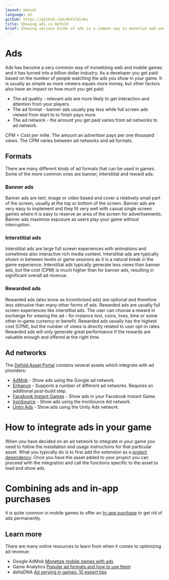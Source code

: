 ```yaml
---
layout: manual
language: en
github: https://github.com/defold/doc
title: Showing ads in Defold
brief: Showing various kinds of ads is a common way to monetize web and mobile games. This manual shows a number of ways to monetize your game using ads.
---
```


# Ads

Ads has become a very common way of monetizing web and mobile games and it has turned into a billion dollar industry. As a developer you get paid based on the number of people watching the ads you show in your game. It is usually as simple as more viewers equals more money, but other factors also have an impact on how much you get paid:

* The ad quality - relevant ads are more likely to get interaction and attention from your players.
* The ad format - banner ads usually pay less while full screen ads viewed from start to to finish pays more.
* The ad network - the amount you get paid varies from ad networks to ad network.

<div class='sidenote' markdown='1'>
CPM = Cost per mille. The amount an advertiser pays per one thousand views. The CPM varies between ad networks and ad formats.
</div>

## Formats

There are many different kinds of ad formats that can be used in games. Some of the more common ones are banner, interstitial and reward ads:

### Banner ads

Banner ads are text, image or video based and cover a relatively small part of the screen, usually at the top or bottom of the screen. Banner ads are very easy to implement and they fit very well with casual single screen games where it is easy to reserve an area of the screen for advertisements. Banner ads maximize exposure as users play your game without interruption.

### Interstitial ads

Interstitial ads are large full screen experiences with animations and sometimes also interactive rich media content. Interstitial ads are typically shown in between levels or game sessions as it is a natural break in the game experience. Interstitial ads typically generate less views than banner ads, but the cost (CPM) is much higher than for banner ads, resulting in significant overall ad revenue.

### Rewarded ads

Rewarded ads (also know as Incentivized ads) are optional and therefore less obtrusive than many other forms of ads. Rewarded ads are usually full screen experiences like interstitial ads. The user can choose a reward in exchange for viewing the ad - for instance loot, coins, lives, time or some other in-game currency or benefit. Rewarded ads usually has the highest cost (CPM), but the number of views is directly related to user opt-in rates. Rewarded ads will only generate great performance if the rewards are valuable enough and offered at the right time.


## Ad networks

The [Defold Asset Portal](/tags/stars/ads/) contains several assets which integrate with ad providers:

* [AdMob](https://defold.com/extension-admob/) - Show ads using the Google ad network.
* [Enhance](https://defold.com/assets/enhance/) - Supports a number of different ad networks. Requires an additional post-build step.
* [Facebook Instant Games](https://defold.com/assets/facebookinstantgames/) - Show ads in your Facebook Instant Game.
* [IronSource](https://defold.com/assets/ironsource/) - Show ads using the IronSource Ad network.
* [Unity Ads](https://defold.com/assets/defvideoads/) - Show ads using the Unity Ads network.


# How to integrate ads in your game

When you have decided on an ad network to integrate in your game you need to follow the installation and usage instructions for that particular asset. What you typically do is to first add the extension as a [project dependency](/manuals/libraries/#setting-up-library-dependencies). Once you have the asset added to your project you can proceed with the integration and call the functions specific to the asset to load and show ads.


# Combining ads and in-app purchases

It is quite common in mobile games to offer an [In-app purchase](/manuals/iap) to get rid of ads permanently.


## Learn more

There are many online resources to learn from when it comes to optimizing ad revenue:

* Google AdMob [Monetize mobile games with ads](https://admob.google.com/home/resources/monetize-mobile-game-with-ads/)
* Game Analytics [Popular ad formats and how to use them](https://gameanalytics.com/blog/popular-mobile-game-ad-formats.html)
* deltaDNA [Ad serving in games: 10 expert tips](https://deltadna.com/blog/ad-serving-in-games-10-tips/)
